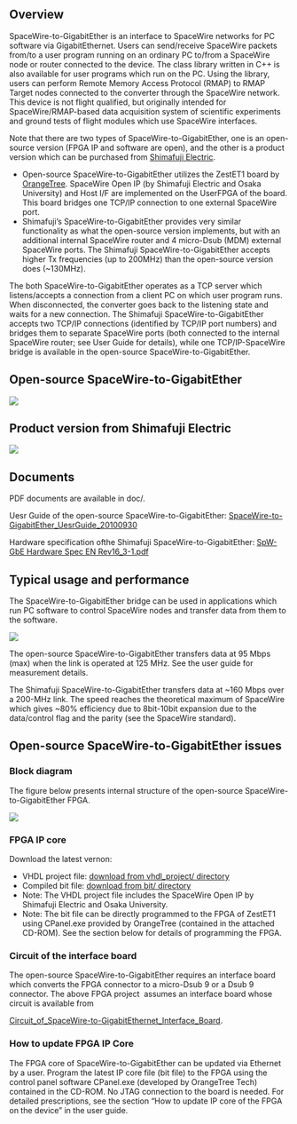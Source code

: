 Overview
--------

SpaceWire-to-GigabitEther is an interface to SpaceWire networks for PC
software via GigabitEthernet. Users can send/receive SpaceWire packets
from/to a user program running on an ordinary PC to/from a SpaceWire
node or router connected to the device. The class library written in C++
is also available for user programs which run on the PC. Using the
library, users can perform Remote Memory Access Protocol (RMAP) to RMAP
Target nodes connected to the converter through the SpaceWire network.
This device is not flight qualified, but originally intended for
SpaceWire/RMAP-based data acquisition system of scientific experiments
and ground tests of flight modules which use SpaceWire interfaces.

Note that there are two types of SpaceWire-to-GigabitEther, one is an
open-source version (FPGA IP and software are open), and the other is a
product version which can be purchased from [Shimafuji
Electric](http://shimafuji.co.jp/spacewire/index.html).

-   Open-source SpaceWire-to-GigabitEther utilizes the ZestET1 board by
    [OrangeTree](http://www.orangetreetech.com/). SpaceWire Open IP (by
    Shimafuji Electric and Osaka University) and Host I/F are
    implemented on the UserFPGA of the board. This board bridges one
    TCP/IP connection to one external SpaceWire port.
-   Shimafuji’s SpaceWire-to-GigabitEther provides very similar
    functionality as what the open-source version implements, but with
    an additional internal SpaceWire router and 4 micro-Dsub (MDM)
    external SpaceWire ports. The Shimafuji SpaceWire-to-GigabitEther
    accepts higher Tx frequencies (up to 200MHz) than the open-source
    version does (\~130MHz).

The both SpaceWire-to-GigabitEther operates as a TCP server which
listens/accepts a connection from a client PC on which user program
runs. When disconnected, the converter goes back to the listening state
and waits for a new connection. The Shimafuji SpaceWire-to-GigabitEther
accepts two TCP/IP connections (identified by TCP/IP port numbers) and
bridges them to separate SpaceWire ports (both connected to the internal
SpaceWire router; see User Guide for details), while one
TCP/IP-SpaceWire bridge is available in the open-source
SpaceWire-to-GigabitEther.

## Open-source SpaceWire-to-GigabitEther
[![](images/SpaceWire-to-GigabitEther_opensource_version-300x201.jpg)](images/SpaceWire-to-GigabitEther_opensource_version)

## Product version from Shimafuji Electric
[![](images/ShimafujiSpaceWire-to-GigabitEther-300x200.jpg)](images/ShimafujiSpaceWire-to-GigabitEther.jpg)

Documents
---------

PDF documents are available in doc/.

Uesr Guide of the open-source
SpaceWire-to-GigabitEther: [SpaceWire-to-GigabitEther\_UesrGuide\_20100930](https://github.com/yuasatakayuki/SpaceWireToGigabitEther/raw/master/doc/SpaceWire-to-GigabitEther_UesrGuide_20100930.pdf)

Hardware specification ofthe Shimafuji
SpaceWire-to-GigabitEther: [SpW-GbE Hardware Spec EN
Rev16\_3-1.pdf](https://github.com/yuasatakayuki/SpaceWireToGigabitEther/raw/master/doc/SpW-GbE-Hardware-Spec-EN-Rev16_3-1.pdf)

Typical usage and performance
-----------------------------

The SpaceWire-to-GigabitEther bridge can be used in applications which
run PC software to control SpaceWire nodes and transfer data from them
to the software.

[![](https://github.com/yuasatakayuki/SpaceWireToGigabitEther/wiki/images/TypicalConfigurationOfSpaceWire-to-GigabitEther-300x211.png)](https://github.com/yuasatakayuki/SpaceWireToGigabitEther/wiki/images/TypicalConfigurationOfSpaceWire-to-GigabitEther.png)

The open-source SpaceWire-to-GigabitEther transfers data at 95 Mbps
(max) when the link is operated at 125 MHz. See the user guide for
measurement details.

The Shimafuji SpaceWire-to-GigabitEther transfers data at \~160 Mbps
over a 200-MHz link. The speed reaches the theoretical maximum of
SpaceWire which gives \~80% efficiency due to 8bit-10bit expansion due
to the data/control flag and the parity (see the SpaceWire standard).

Open-source SpaceWire-to-GigabitEther issues
--------------------------------------------

### Block diagram

The figure below presents internal structure of the open-source
SpaceWire-to-GigabitEther FPGA.

[![](images/BlockDiagramOfOpenSourceSpaceWire-to-GigabitEther-300x171.png)](images/BlockDiagramOfOpenSourceSpaceWire-to-GigabitEther.png)

### FPGA IP core

Download the latest vernon:

-   VHDL project
    file: [download from vhdl_project/ directory](https://github.com/yuasatakayuki/SpaceWireToGigabitEther/tree/master/vhdl_project)
-   Compiled bit
    file: [download from bit/ directory](https://github.com/yuasatakayuki/SpaceWireToGigabitEther/tree/master/bit_files)
-   Note: The VHDL project file includes the SpaceWire Open IP by
    Shimafuji Electric and Osaka University.
-   Note: The bit file can be directly programmed to the FPGA of ZestET1
    using CPanel.exe provided by OrangeTree (contained in the
    attached CD-ROM). See the section below for details of programming
    the FPGA.

### Circuit of the interface board

The open-source SpaceWire-to-GigabitEther requires an interface board
which converts the FPGA connector to a micro-Dsub 9 or a Dsub 9
connector. The above FPGA project  assumes an interface board whose
circuit is available from

[Circuit\_of\_SpaceWire-to-GigabitEthernet\_Interface\_Board](https://github.com/yuasatakayuki/SpaceWireToGigabitEther/raw/master/doc/Circuit_of_SpaceWire-to-GigabitEthernet_Interface_Board.pdf).

### How to update FPGA IP Core

The FPGA core of SpaceWire-to-GigabitEther can be updated via Ethernet
by a user. Program the latest IP core file (bit file) to the FPGA using
the control panel software CPanel.exe (developed by OrangeTree Tech)
contained in the CD-ROM. No JTAG connection to the board is needed. For
detailed prescriptions, see the section “How to update IP core of the
FPGA on the device” in the user guide.
